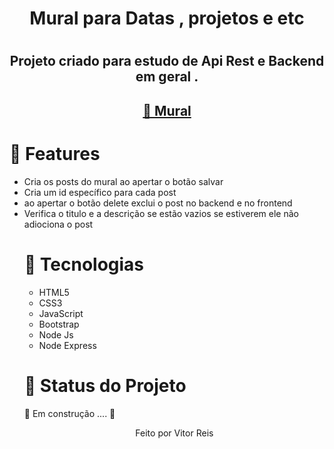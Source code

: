 
<h1 align="center" >Mural para Datas , projetos e etc<h1>
<h2 align="center">Projeto criado para estudo de Api Rest e Backend em geral . </h2>
<h2 color="blue" align="center">
<a href="https://VitorHRD.github.io/Mural/">🔗 Mural</a>
</h2>
<h1>🚀 Features</h1>
<ul>
    <li> Cria os posts do mural ao apertar o botão salvar 
      <li>Cria um id específico para cada post
        <li> ao apertar o botão delete exclui o post no backend e  no frontend 
          <li>Verifica o titulo e a descrição se estão vazios se estiverem ele não adiociona o post
<h1>🚀 Tecnologias</h1>
 
 <ul>
     <li> HTML5
      <li> CSS3
       <li> JavaScript
        <li> Bootstrap
         <li> Node Js
          <li> Node Express
 </ul>
 
<h1 > 🚀 Status do Projeto </h1>
 
 <p > 🚧   Em construção .... 🚧 </p>
 
 
 <p align="center">Feito por Vitor Reis</p>

